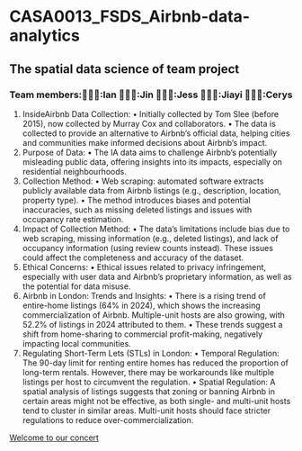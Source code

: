 # CASA0013_FSDS_Airbnb-data-analytics
## The spatial data science of team project
### Team members:👨🏼‍🎤:Ian 👨🏻‍🎤:Jin 👩🏻‍🎤:Jess 🧑🏻‍🎤:Jiayi 👩🏻‍🎤:Cerys 
1.	InsideAirbnb Data Collection:
	•	Initially collected by Tom Slee (before 2015), now collected by Murray Cox and collaborators.
	•	The data is collected to provide an alternative to Airbnb’s official data, helping cities and communities make informed decisions about Airbnb’s impact.
2.	Purpose of Data:
	•	The IA data aims to challenge Airbnb’s potentially misleading public data, offering insights into its impacts, especially on residential neighbourhoods.
3.	Collection Method:
	•	Web scraping: automated software extracts publicly available data from Airbnb listings (e.g., description, location, property type).
	•	The method introduces biases and potential inaccuracies, such as missing deleted listings and issues with occupancy rate estimation.
4.	Impact of Collection Method:
	•	The data’s limitations include bias due to web scraping, missing information (e.g., deleted listings), and lack of occupancy information (using review counts instead). These issues could affect the completeness and accuracy of the dataset.
5.	Ethical Concerns:
	•	Ethical issues related to privacy infringement, especially with user data and Airbnb’s proprietary information, as well as the potential for data misuse.
6.	Airbnb in London: Trends and Insights:
	•	There is a rising trend of entire-home listings (64% in 2024), which shows the increasing commercialization of Airbnb. Multiple-unit hosts are also growing, with 52.2% of listings in 2024 attributed to them.
	•	These trends suggest a shift from home-sharing to commercial profit-making, negatively impacting local communities.
7.	Regulating Short-Term Lets (STLs) in London:
	•	Temporal Regulation: The 90-day limit for renting entire homes has reduced the proportion of long-term rentals. However, there may be workarounds like multiple listings per host to circumvent the regulation.
	•	Spatial Regulation: A spatial analysis of listings suggests that zoning or banning Airbnb in certain areas might not be effective, as both single- and multi-unit hosts tend to cluster in similar areas. Multi-unit hosts should face stricter regulations to reduce over-commercialization.

[Welcome to our concert](https://raw.githack.com/iantsern-twuk/CASA0013_FSDS_Airbnb-data-analytics/refs/heads/main/Documentation/Group_Work_final.html)

